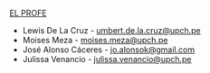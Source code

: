  [EL PROFE](https://media.licdn.com/dms/image/C4E03AQFnFs1niQHMRw/profile-displayphoto-shrink_800_800/0/1627264556114?e=2147483647&v=beta&t=oPFpqOP5NUUiemycM0esL7hid5fqdjK-dK2gnEUOpnA.svg)
  -  Lewis De La Cruz - umbert.de.la.cruz@upch.pe
  -  Moises Meza - moises.meza@upch.pe
  -  José Alonso Cáceres - jo.alonsok@gmail.com
  -  Julissa Venancio - julissa.venancio@upch.pe
